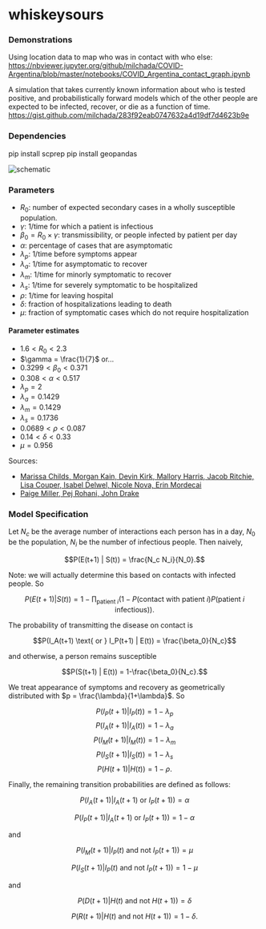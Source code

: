 # whiskeysours

### Demonstrations 
Using location data to map who was in contact with who else: https://nbviewer.jupyter.org/github/milchada/COVID-Argentina/blob/master/notebooks/COVID_Argentina_contact_graph.ipynb

A simulation that takes currently known information about who is tested positive, and probabilistically forward models which of the other people are expected to be infected, recover, or die as a function of time. https://gist.github.com/milchada/283f92eab0747632a4d19df7d4623b9e

### Dependencies 
pip install scprep 
pip install geopandas

![schematic](https://covid-measures.github.io/model_schematic.png)

### Parameters

* $R_0$: number of expected secondary cases in a wholly susceptible population.
* $\gamma$: 1/time for which a patient is infectious
* $\beta_0 = R_0 \times \gamma$: transmissibility, or people infected by patient per day
* $\alpha$: percentage of cases that are asymptomatic
* $\lambda_p$: 1/time before symptoms appear
* $\lambda_a$: 1/time for asymptomatic to recover
* $\lambda_m$: 1/time for minorly symptomatic to recover
* $\lambda_s$: 1/time for severely symptomatic to be hospitalized
* $\rho$: 1/time for leaving hospital
* $\delta$: fraction of hospitalizations leading to death
* $\mu$: fraction of symptomatic cases which do not require hospitalization

#### Parameter estimates

* $1.6 < R_0 < 2.3$
* $\gamma = \frac{1}{7}$ or...
* $0.3299 < \beta_0 < 0.371$
* $0.308 < \alpha < 0.517$
* $\lambda_p = 2$
* $\lambda_a = 0.1429$
* $\lambda_m = 0.1429$
* $\lambda_s = 0.1736$
* $0.0689< \rho < 0.087$
* $0.14 < \delta < 0.33$
* $\mu = 0.956$

Sources:
* [Marissa Childs, Morgan Kain, Devin Kirk, Mallory Harris, Jacob Ritchie, Lisa Couper, Isabel Delwel, Nicole Nova, Erin Mordecai](https://github.com/morgankain/COVID_interventions/blob/master/covid_params.csv)
* [Paige Miller, Pej Rohani, John Drake](http://2019-coronavirus-tracker.com/parameters-supplement.html)

### Model Specification

Let $N_c$ be the average number of interactions each person has in a day, $N_0$ be the population, $N_i$ be the number of infectious people. Then naively,

$$P(E(t+1) | S(t)) = \frac{N_c N_i}{N_0}.$$

Note: we will actually determine this based on contacts with infected people. So

$$P(E(t+1) | S(t)) = 1 - \prod_{\text{patient }i}(1 - P(\text{contact with patient }i) P(\text{patient }i\text{ infectious})).$$

The probability of transmitting the disease on contact is

$$P(I_A(t+1) \text{ or } I_P(t+1) | E(t)) = \frac{\beta_0}{N_c}$$

and otherwise, a person remains susceptible

$$P(S(t+1) | E(t)) = 1-\frac{\beta_0}{N_c}.$$

We treat appearance of symptoms and recovery as geometrically distributed with $p = \frac{\lambda}{1+\lambda}$. So

$$P(I_P(t+1)|I_P(t)) = 1-\lambda_p$$
$$P(I_A(t+1)|I_A(t)) = 1-\lambda_a$$
$$P(I_M(t+1)|I_M(t)) = 1-\lambda_m$$
$$P(I_S(t+1)|I_S(t)) = 1-\lambda_s$$
$$P(H(t+1)|H(t)) = 1-\rho.$$

Finally, the remaining transition probabilities are defined as follows:

$$P(I_A(t+1) | I_A(t+1) \text{ or } I_P(t+1)) = \alpha$$

$$P(I_P(t+1) | I_A(t+1) \text{ or } I_P(t+1)) = 1 - \alpha$$

and

$$P(I_M(t+1) | I_P(t) \text{ and not } I_P(t+1)) = \mu$$

$$P(I_S(t+1) | I_P(t) \text{ and not } I_P(t+1)) = 1 - \mu$$

and

$$P(D(t+1) | H(t) \text{ and not } H(t+1)) = \delta$$

$$P(R(t+1) | H(t) \text{ and not } H(t+1)) = 1-\delta.$$


